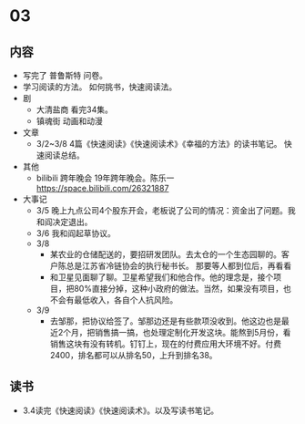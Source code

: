 # 03
## 内容
* 写完了 普鲁斯特 问卷。
* 学习阅读的方法。 如何挑书，快速阅读法。
* 剧
  * 大清盐商 看完34集。
  * 镇魂街 动画和动漫
* 文章
  * 3/2\~3/8 4篇《快速阅读》《快速阅读术》《幸福的方法》的读书笔记。 快速阅读总结。
* 其他
  * bilibili 跨年晚会 19年跨年晚会。陈乐一 https://space.bilibili.com/26321887
* 大事记
  * 3/5 晚上九点公司4个股东开会，老板说了公司的情况：资金出了问题。我和阎决定退出。
  * 3/6 我和阎起草协议。
  * 3/8 
    * 某农业的仓储配送的，要招研发团队。去太仓的一个生态园聊的。客户陈总是江苏省冷链协会的执行秘书长。 那要等人都到位后，再看看
    * 和卫星见面聊了聊。卫星希望我们和他合作。他的理念是，接个项目，把80%直接分掉，这种小政府的做法。当然，如果没有项目，也不会有最低收入，各自个人抗风险。
  * 3/9
    * 去邹那，把协议给签了。邹那边还是有些款项没收到。他这边也是最近2个月，把销售搞一搞，也处理定制化开发这块。能熬到5月份，看销售这块有没有转机。钉钉上，现在的付费应用大环境不好。付费2400，排名都可以从排名50，上升到排名38。


## 读书
* 3.4读完《快速阅读》《快速阅读术》。以及写读书笔记。